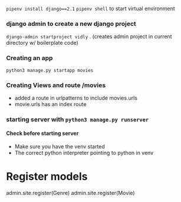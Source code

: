 `pipenv install django==2.1`
`pipenv shell` to start virtual environment


### django admin to create a new django project
`django-admin startproject vidly` . (creates admin project in current directory w/ boilerplate code)

### Creating an app
`python3 manage.py startapp movies`


### Creating Views and route /movies
* added a route in urlpatterns to include movies.urls
* movie.urls has an index route



### starting server with `python3 manage.py runserver`
#### Check before starting server
* Make sure you have the venv started
* The correct python interpreter pointing to python in venv


# Register models 
admin.site.register(Genre)
admin.site.register(Movie)
